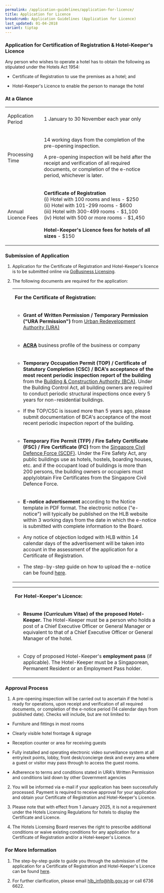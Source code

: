 ```yaml
---
permalink: /application-guidelines/application-for-licence/
title: Application for Licence
breadcrumb: Application Guidelines (Application for Licence)
last_updated: 01-04-2018
variant: tiptap
---
```

<h3><strong>Application for Certification of Registration &amp; Hotel-Keeper's Licence</strong></h3>
<p>Any person who wishes to operate a hotel has to obtain the following as
stipulated under the Hotels Act 1954:</p>
<ul data-tight="true" class="tight">
<li>
<p>Certificate of Registration to use the premises as a hotel; and</p>
</li>
<li>
<p>Hotel-Keeper's Licence to enable the person to manage the hotel</p>
</li>
</ul>
<p></p>
<h3><strong>At a Glance</strong></h3>
<table style="minWidth: 50px">
<colgroup>
<col>
<col>
</colgroup>
<tbody>
<tr>
<td rowspan="1" colspan="1">
<p>Application Period</p>
</td>
<td rowspan="1" colspan="1">
<p>1 January to 30 November each year only</p>
</td>
</tr>
<tr>
<td rowspan="1" colspan="1">
<p>Processing Time</p>
</td>
<td rowspan="1" colspan="1">
<p>14 working days from the completion of the pre-opening inspection.</p>
<p></p>
<p>A pre-opening inspection will be held after the receipt and verification
of all required documents, or completion of the e-notice period, whichever
is later.</p>
</td>
</tr>
<tr>
<td rowspan="1" colspan="1">
<p>Annual Licence Fees</p>
</td>
<td rowspan="1" colspan="1">
<p><strong>Certificate of Registration</strong>
<br>(i) Hotel with 100 rooms and less - $250
<br>(ii) Hotel with 101-299 rooms - $600
<br>(iii) Hotel with 300-499 rooms - $1,100
<br>(iv) Hotel with 500 or more rooms - $1,450
<br>
<br><strong>Hotel-Keeper's Licence fees for hotels of all sizes</strong> -
$150
<br>
</p>
</td>
</tr>
</tbody>
</table>
<h3><strong>Submission of Application</strong></h3>
<ol>
<li>
<p>Application for the Certificate of Registration and Hotel-Keeper's licence
is to be submitted online via <a href="https://dashboard.gobusiness.gov.sg/login" rel="noopener noreferrer nofollow" target="_blank">GoBusiness Licensing</a>.</p>
</li>
<li>
<p>The following documents are required for the application:</p>
<table style="minWidth: 25px">
<colgroup>
<col>
</colgroup>
<tbody>
<tr>
<td rowspan="1" colspan="1">
<p><strong>For the Certificate of Registration:</strong>
</p>
</td>
</tr>
<tr>
<td rowspan="1" colspan="1">
<ul data-tight="true" class="tight">
<li>
<p><strong>Grant of Written Permission / Temporary Permission ("URA Permission")</strong> from
<a href="https://www.ura.gov.sg" rel="noopener noreferrer nofollow" target="_blank">Urban Redevelopment Authority (URA)</a>
</p>
</li>
</ul>
</td>
</tr>
<tr>
<td rowspan="1" colspan="1">
<ul data-tight="true" class="tight">
<li>
<p><strong><a href="https://www.acra.gov.sg" rel="noopener noreferrer nofollow" target="_blank">ACRA</a> </strong>business
profile of the business or company</p>
</li>
</ul>
</td>
</tr>
<tr>
<td rowspan="1" colspan="1">
<ul data-tight="true" class="tight">
<li>
<p><strong>Temporary Occupation Permit (TOP) / Certificate of Statutory Completion (CSC) / BCA's acceptance of the most recent periodic inspection report of the building</strong> from
the <a href="https://www.bca.gov.sg" rel="noopener noreferrer nofollow" target="_blank">Building &amp; Construction Authority (BCA)</a>.
Under the Building Control Act, all building owners are required to conduct
periodic structural inspections once every 5 years for non-residential
buildings.</p>
</li>
<li>
<p>If the TOP/CSC is issued more than 5 years ago, please submit documentation
of BCA's acceptance of the most recent periodic inspection report of the
building.</p>
</li>
</ul>
</td>
</tr>
<tr>
<td rowspan="1" colspan="1">
<ul data-tight="true" class="tight">
<li>
<p><strong>Temporary Fire Permit (TFP) / Fire Safety Certificate (FSC)</strong>  <strong>/ Fire Certificate (FC) </strong>from
the <a href="https://www.scdf.gov.sg" rel="noopener noreferrer nofollow" target="_blank">Singapore Civil Defence Force (SCDF)</a>.
Under the Fire Safety Act, any public buildings use as hotels, hostels,
boarding houses, etc. and if the occupant load of buildings is more than
200 persons, the building owners or occupiers must apply/obtain Fire Certificates
from the Singapore Civil Defence Force.</p>
</li>
</ul>
</td>
</tr>
<tr>
<td rowspan="1" colspan="1">
<ul data-tight="true" class="tight">
<li>
<p><strong>E-notice advertisement </strong>according to the Notice template
in PDF format. The electronic notice ("e-notice") will typically be published
on the HLB website within 3 working days from the date in which the e-notice
is submitted with complete information to the Board.</p>
</li>
<li>
<p>Any notice of objection lodged with HLB within 14 calendar days of the
advertisement will be taken into account in the assessment of the application
for a Certificate of Registration.</p>
</li>
<li>
<p>The step-by-step guide on how to upload the e-notice can be found <a href="/files/resources/guides/submission_of_e_notice_2025.pdf" rel="noopener noreferrer nofollow" target="_blank">here</a>.</p>
</li>
</ul>
</td>
</tr>
</tbody>
</table>
<p></p>
<p></p>
<table style="minWidth: 25px">
<colgroup>
<col>
</colgroup>
<tbody>
<tr>
<td rowspan="1" colspan="1">
<p><strong>For Hotel-Keeper's Licence:</strong>
</p>
</td>
</tr>
<tr>
<td rowspan="1" colspan="1">
<ul data-tight="true" class="tight">
<li>
<p><strong>Resume (Curriculum Vitae) of the proposed Hotel-Keeper. </strong>The
Hotel-Keeper must be a person who holds a post of a Chief Executive Officer
or General Manager or equivalent to that of a Chief Executive Officer or
General Manager of the hotel.</p>
</li>
</ul>
</td>
</tr>
<tr>
<td rowspan="1" colspan="1">
<ul data-tight="true" class="tight">
<li>
<p>Copy of proposed Hotel-Keeper's <strong>employment pass</strong> (if applicable).
The Hotel-Keeper must be a Singaporean, Permanent Resident or an Employment
Pass holder.</p>
</li>
</ul>
</td>
</tr>
</tbody>
</table>
</li>
</ol>
<p></p>
<h3><strong>Approval Process</strong></h3>
<ol data-tight="true" class="tight">
<li>
<p>A pre-opening inspection will be carried out to ascertain if the hotel
is ready for operations, upon receipt and verification of all required
documents, or completion of the e-notice period (14 calendar days from
published date). Checks will include, but are not limited to:</p>
</li>
</ol>
<ul data-tight="true" class="tight">
<li>
<p>Furniture and fittings in most rooms</p>
</li>
<li>
<p>Clearly visible hotel frontage &amp; signage</p>
</li>
<li>
<p>Reception counter or area for receiving guests</p>
</li>
<li>
<p>Fully installed and operating electronic video surveillance system at
all entry/exit points, lobby, front desk/concierge desk and every area
where a guest or visitor may pass through to access the guest rooms.</p>
</li>
<li>
<p>Adherence to terms and conditions stated in URA's Written Permission and
conditions laid down by other Government agencies</p>
</li>
</ul>
<p></p>
<ol start="2" data-tight="true" class="tight">
<li>
<p>You will be informed via e-mail if your application has been successfully
processed. Payment is required to receive approval for your application
and obtain your Certificate of Registration and Hotel-Keeper's Licence.</p>
</li>
<li>
<p>Please note that with effect from 1 January 2025, it is not a requirement
under the Hotels Licensing Regulations for hotels to display the Certificate
and Licence.</p>
</li>
<li>
<p>The Hotels Licensing Board reserves the right to prescribe additional
conditions or waive existing conditions for any application for a Certificate
of Registration and/or a Hotel-keeper's Licence.</p>
</li>
</ol>
<h3><strong>For More Information</strong></h3>
<ol data-tight="true" class="tight">
<li>
<p>The step-by-step guide to guide you through the submission of the application
for a Certificate of Registration and Hotel-Keeper's Licence can be found
<a href="/files/resources/guides/guide_new_application_2025.pdf" rel="noopener noreferrer nofollow" target="_blank">here</a>.</p>
</li>
<li>
<p>For further clarification, please email <a href="mailto:hlb_info@hlb.gov.sg" rel="noopener noreferrer nofollow" target="_blank">hlb_info@hlb.gov.sg</a> or call 6736 6622.</p>
</li>
</ol>
<p></p>